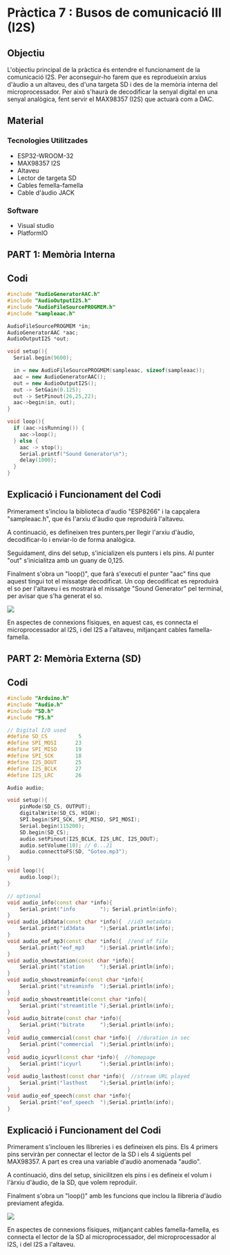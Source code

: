 # Pràctica 7 : Busos de comunicació III (I2S)

## **Objectiu** 
L'objectiu principal de la pràctica és entendre el funcionament de la comunicació I2S. 
Per aconseguir-ho farem que es reprodueixin arxius d'àudio a un altaveu, des d'una targeta SD i des de la memòria interna del microprocessador. Per això s'haurà de decodificar la senyal digital en una senyal analògica, fent servir el MAX98357 (I2S) que actuarà com a DAC.

## **Material**

### Tecnologies Utilitzades
- ESP32-WROOM-32
- MAX98357 I2S
- Altaveu
- Lector de targeta SD
- Cables femella-famella
- Cable d'àudio JACK
### Software
- Visual studio
- PlatformIO

## **PART 1: Memòria Interna**

## **Codi**
~~~cpp
#include "AudioGeneratorAAC.h"
#include "AudioOutputI2S.h"
#include "AudioFileSourcePROGMEM.h"
#include "sampleaac.h"

AudioFileSourcePROGMEM *in;
AudioGeneratorAAC *aac;
AudioOutputI2S *out;

void setup(){
  Serial.begin(9600);

  in = new AudioFileSourcePROGMEM(sampleaac, sizeof(sampleaac));
  aac = new AudioGeneratorAAC();
  out = new AudioOutputI2S();
  out -> SetGain(0.125);
  out -> SetPinout(26,25,22);
  aac->begin(in, out);
}

void loop(){
  if (aac->isRunning()) {
    aac->loop();
  } else {
    aac -> stop();
    Serial.printf("Sound Generator\n");
    delay(1000);
  }
}
~~~

## **Explicació i Funcionament del Codi**
Primerament s'inclou la biblioteca d'audio "ESP8266" i la capçalera "sampleaac.h", que és l'arxiu d'àudio que reproduirà l'altaveu.

A continuació, es defineixen tres punters,per llegir l'arxiu d'àudio, decodificar-lo i enviar-lo de forma analògica.

Seguidament, dins del setup, s'inicializen els punters i els pins. Al punter "out" s'inicialitza amb un guany de 0,125.

Finalment s'obra un "loop()", que farà s'executi el punter "aac" fins que aquest tingui tot el missatge decodificat. Un cop decodificat es reproduirà el so per l'altaveu i es mostrarà el missatge "Sound Generator" pel terminal, per avisar que s'ha generat el so.

![](terminal_p7.png)

En aspectes de connexions físiques, en aquest cas, es connecta el microprocessador al I2S, i del I2S a l'altaveu, mitjançant cables famella-famella.

## **PART 2: Memòria Externa (SD)**

## **Codi**
~~~cpp
#include "Arduino.h"
#include "Audio.h"
#include "SD.h"
#include "FS.h"

// Digital I/O used
#define SD_CS          5
#define SPI_MOSI      23
#define SPI_MISO      19
#define SPI_SCK       18
#define I2S_DOUT      25
#define I2S_BCLK      27
#define I2S_LRC       26

Audio audio;

void setup(){
    pinMode(SD_CS, OUTPUT);
    digitalWrite(SD_CS, HIGH);
    SPI.begin(SPI_SCK, SPI_MISO, SPI_MOSI);
    Serial.begin(115200);
    SD.begin(SD_CS);
    audio.setPinout(I2S_BCLK, I2S_LRC, I2S_DOUT);
    audio.setVolume(10); // 0...21
    audio.connecttoFS(SD, "Goteo.mp3");
}

void loop(){
    audio.loop();
}

// optional
void audio_info(const char *info){
    Serial.print("info        "); Serial.println(info);
}
void audio_id3data(const char *info){  //id3 metadata
    Serial.print("id3data     ");Serial.println(info);
}
void audio_eof_mp3(const char *info){  //end of file
    Serial.print("eof_mp3     ");Serial.println(info);
}
void audio_showstation(const char *info){
    Serial.print("station     ");Serial.println(info);
}
void audio_showstreaminfo(const char *info){
    Serial.print("streaminfo  ");Serial.println(info);
}
void audio_showstreamtitle(const char *info){
    Serial.print("streamtitle ");Serial.println(info);
}
void audio_bitrate(const char *info){
    Serial.print("bitrate     ");Serial.println(info);
}
void audio_commercial(const char *info){  //duration in sec
    Serial.print("commercial  ");Serial.println(info);
}
void audio_icyurl(const char *info){  //homepage
    Serial.print("icyurl      ");Serial.println(info);
}
void audio_lasthost(const char *info){  //stream URL played
    Serial.print("lasthost    ");Serial.println(info);
}
void audio_eof_speech(const char *info){
    Serial.print("eof_speech  ");Serial.println(info);
}
~~~

## **Explicació i Funcionament del Codi**
Primerament s'inclouen les llibreries i es defineixen els pins. Els 4 primers pins serviràn per connectar el lector de la SD i els 4 sigüents pel MAX98357. A part es crea una variable d'audiò anomenada "audio".

A continuació, dins del setup, sinicilitzen els pins i es defineix el volum i l'àrxiu d'àudio, de la SD, que volem reproduïr.

Finalment s'obra un "loop()" amb les funcions que inclou la llibreria d'àudio previament afegida.


![](terminal_p7_2.png)

En aspectes de connexions físiques, mitjançant cables famella-famella, es connecta el lector de la SD al microprocessador, del microprocessador al I2S, i del I2S a l'altaveu.



